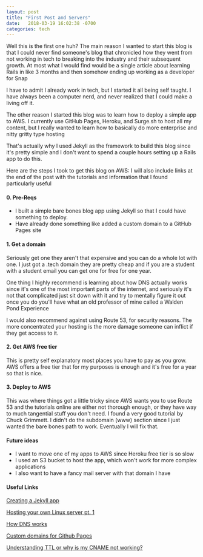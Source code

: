 ```yaml
---
layout: post
title: "First Post and Servers"
date:   2018-03-19 16:02:38 -0700
categories: tech 
---
```


Well this is the first one huh? The main reason I wanted to start this blog is that I could never find someone's blog that chronicled how they went from not working in tech to breaking into the industry and their subsequent growth. At most what I would find would be a single article about learning Rails in like 3 months and then somehow ending up working as a developer for Snap

I have to admit I already work in tech, but I started it all being self taught. I have always been a computer nerd, and never realized that I could make a living off it.

The other reason I started this blog was to learn how to deploy a simple app to AWS. I currently use GitHub Pages, Heroku, and Surge.sh to host all my content, but I really wanted to learn how to basically do more enterprise and nitty gritty type hosting

That's actually why I used Jekyll as the framework to build this blog since it's pretty simple and I don't want to spend a couple hours setting up a Rails app to do this.  

Here are the steps I took to get this blog on AWS:
I will also include links at the end of the post with the tutorials and 
information that I found particularly useful

#### 0. Pre-Reqs
* I built a simple bare bones blog app using Jekyll so that I could have something to deploy.
* Have already done something like added a custom domain to a GitHub Pages site

#### 1. Get a domain
Seriously get one they aren't that expensive and you can do a whole lot with one. I just got a .tech domain they are pretty cheap and if you are a student with a student email you can get one for free for one year. 

One thing I highly recommend is learning about how DNS actually works since it's one of the most important parts of the internet, and seriously it's not that complicated just sit down with it and try to mentally figure it out once you do you'll have what an old professor of mine called a Walden Pond Experience

I would also recommend against using Route 53, for security reasons. The more concentrated your hosting is the more damage someone can inflict if they get access to it.

#### 2. Get AWS free tier
This is pretty self explanatory most places you have to pay as you grow. AWS offers a free tier that for my purposes is enough and it's free for a year so that is nice.

#### 3. Deploy to AWS
This was where things got a little tricky since AWS wants you to use Route 53 and the tutorials online are either not thorough enough, 
or they have way to much tangential stuff you don't need. I found a very good tutorial by Chuck Grimmett. I didn't do the subdomain (www)
section since I just wanted the bare bones path to work. Eventually I will fix that.

#### Future ideas
* I want to move one of my apps to AWS since Heroku free tier is so slow
* I used an S3 bucket to host the app, which won't work for more complex applications
* I also want to have a fancy mail server with that domain I have

#### Useful Links
[Creating a Jekyll app]

[Hosting your own Linux server pt. 1]

[How DNS works]

[Custom domains for Github Pages]

[Understanding TTL or why is my CNAME not working?]

[Creating a Jekyll app]:https://jekyllrb.com/

[Hosting your own Linux server pt. 1]:https://www.youtube.com/watch?v=SlEQ6GGIyBc

[How DNS works]:https://cr.yp.to/djbdns/intro-dns.html

[Custom domains for Github Pages]:https://help.github.com/articles/using-a-custom-domain-with-github-pages/

[Understanding TTL or why is my CNAME not working?]:https://mediatemple.net/community/products/dv/204644120/understanding-ttl-(time-to-live)
